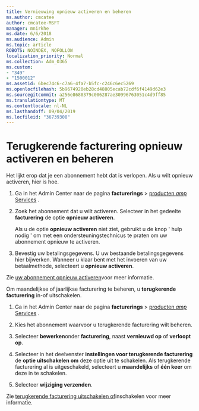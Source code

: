 ```yaml
---
title: Vernieuwing opnieuw activeren en beheren
ms.author: cmcatee
author: cmcatee-MSFT
manager: mnirkhe
ms.date: 6/6/2018
ms.audience: Admin
ms.topic: article
ROBOTS: NOINDEX, NOFOLLOW
localization_priority: Normal
ms.collection: Adm_O365
ms.custom:
- "349"
- "1500012"
ms.assetid: 6bec74c6-c7a6-4fa7-b5fc-c246c6ec5269
ms.openlocfilehash: 5b9674920eb28cd48805ecab72cdf6f4149d62e3
ms.sourcegitcommit: a256e8680379c006287ae30996763051c4d9ff85
ms.translationtype: MT
ms.contentlocale: nl-NL
ms.lasthandoff: 09/04/2019
ms.locfileid: "36739308"
---
```

# <a name="how-to-reactivate-and-manage-recurring-billing"></a>Terugkerende facturering opnieuw activeren en beheren

Het lijkt erop dat je een abonnement hebt dat is verlopen. Als u wilt opnieuw activeren, hier is hoe.
  
1. Ga in het Admin Center naar de pagina **facturerings** \> [producten _amp_ Services](https://go.microsoft.com/fwlink/p/?linkid=842054) .

2. Zoek het abonnement dat u wilt activeren. Selecteer in het gedeelte **facturering** de optie **opnieuw activeren**.

    Als u de optie **opnieuw activeren** niet ziet, gebruikt u de knop ' hulp nodig ' om met een ondersteuningstechnicus te praten om uw abonnement opnieuw te activeren.

3. Bevestig uw betalingsgegevens. U uw bestaande betalingsgegevens hier bijwerken. Wanneer u klaar bent met het invoeren van uw betaalmethode, selecteert u **opnieuw activeren**.

Zie [uw abonnement opnieuw activeren](https://docs.microsoft.com//office365/admin/subscriptions-and-billing/reactivate-your-subscription)voor meer informatie. 

Om maandelijkse of jaarlijkse facturering te beheren, u **terugkerende facturering** in-of uitschakelen.
  
1. Ga in het Admin Center naar de pagina **facturerings** \> [producten _amp_ Services](https://go.microsoft.com/fwlink/p/?linkid=842054) .

2. Kies het abonnement waarvoor u terugkerende facturering wilt beheren.

3. Selecteer **bewerken**onder **facturering**, naast **vernieuwd op** of **verloopt op**.

4. Selecteer in het deelvenster **instellingen voor terugkerende facturering** de **optie uitschakelen om** deze optie uit te schakelen. Als terugkerende facturering al is uitgeschakeld, selecteert u **maandelijks** of **één keer** om deze in te schakelen.

5. Selecteer **wijziging verzenden**.

Zie [terugkerende facturering uitschakelen of](https://docs.microsoft.com/office365/admin/subscriptions-and-billing/renew-your-subscription#turn-recurring-billing-off-or-on)inschakelen voor meer informatie.